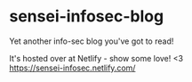# sensei-infosec-blog
Yet another info-sec blog you've got to read! 

It's hosted over at Netlify - show some love! <3 <br /> 
https://sensei-infosec.netlify.com/

